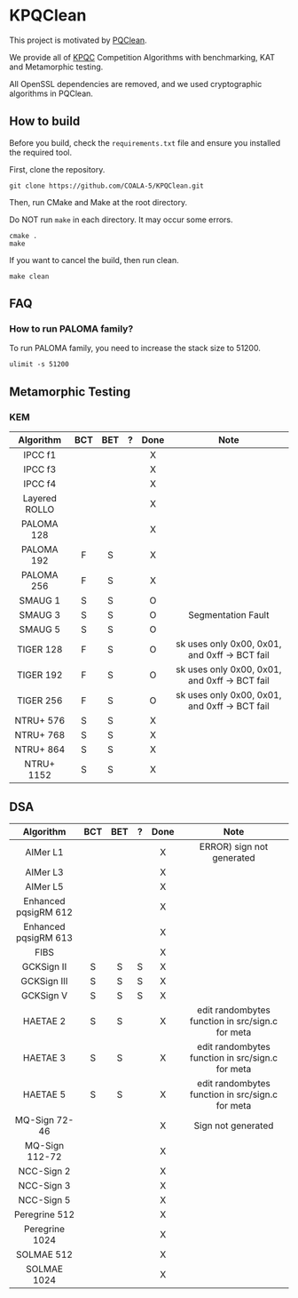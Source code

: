 # KPQClean

This project is motivated by [PQClean](https://github.com/PQClean/PQClean).

We provide all of [KPQC](https://www.kpqc.or.kr/competition.html) Competition Algorithms with benchmarking, KAT and Metamorphic testing.

All OpenSSL dependencies are removed, and we used cryptographic algorithms in PQClean.

## How to build
Before you build, check the ```requirements.txt``` file and ensure you installed the required tool.

First, clone the repository.
```
git clone https://github.com/COALA-5/KPQClean.git
```

Then, run CMake and Make at the root directory.

Do NOT run ```make``` in each directory. It may occur some errors.
```
cmake .
make
```

If you want to cancel the build, then run clean.
```
make clean
```

## FAQ
### How to run PALOMA family?
To run PALOMA family, you need to increase the stack size to 51200.
```
ulimit -s 51200
```

## Metamorphic Testing
### KEM
|Algorithm|BCT|BET|?|Done|Note|
|:---:|:---:|:---:|:---:|:---:|:---:|
|IPCC f1||||X||
|IPCC f3||||X||
|IPCC f4||||X||
|Layered ROLLO||||X||
|PALOMA 128||||X||
|PALOMA 192|F|S||X||
|PALOMA 256|F|S||X||
|SMAUG 1|S|S||O||
|SMAUG 3|S|S||O|Segmentation Fault|
|SMAUG 5|S|S||O||
|TIGER 128|F|S||O|sk uses only 0x00, 0x01, and 0xff -> BCT fail|
|TIGER 192|F|S||O|sk uses only 0x00, 0x01, and 0xff -> BCT fail|
|TIGER 256|F|S||O|sk uses only 0x00, 0x01, and 0xff -> BCT fail|
|NTRU+ 576|S|S||X||
|NTRU+ 768|S|S||X||
|NTRU+ 864|S|S||X||
|NTRU+ 1152|S|S||X||

## DSA
|Algorithm|BCT|BET|?|Done|Note|
|:---:|:---:|:---:|:---:|:---:|:---:|
|AIMer L1||||X|ERROR) sign not generated|
|AIMer L3||||X||
|AIMer L5||||X||
|Enhanced pqsigRM 612||||X||
|Enhanced pqsigRM 613||||X||
|FIBS||||X||
|GCKSign II|S|S|S|X||
|GCKSign III|S|S|S|X||
|GCKSign V|S|S|S|X||
|HAETAE 2|S|S||X|edit randombytes function in src/sign.c for meta|
|HAETAE 3|S|S||X|edit randombytes function in src/sign.c for meta|
|HAETAE 5|S|S||X|edit randombytes function in src/sign.c for meta|
|MQ-Sign 72-46||||X|Sign not generated|
|MQ-Sign 112-72||||X||
|NCC-Sign 2||||X||
|NCC-Sign 3||||X||
|NCC-Sign 5||||X||
|Peregrine 512||||X||
|Peregrine 1024||||X||
|SOLMAE 512||||X||
|SOLMAE 1024||||X||


